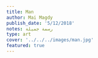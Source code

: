 ```yaml
---
title: Man
author: Mai Magdy
publish_date: '5/12/2018'
notes: رسمة جميلة
type: art
cover: '../../../images/man.jpg'
featured: true
---
```

